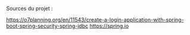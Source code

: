 Sources du projet :


https://o7planning.org/en/11543/create-a-login-application-with-spring-boot-spring-security-spring-jdbc
https://spring.io